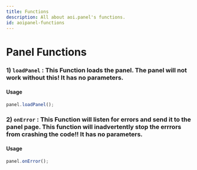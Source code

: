 ```yaml
---
title: Functions
description: All about aoi.panel's functions.
id: aoipanel-functions
---
```


# Panel Functions

### 1) `loadPanel` : This Function loads the panel. The panel will not work without this! It has no parameters.

#### Usage

```javascript
panel.loadPanel();
```

### 2) `onError` : This Function will listen for errors and send it to the panel page. This function will inadvertently stop the errrors from crashing the code!! It has no parameters.

#### Usage

```javascript
panel.onError();
```
